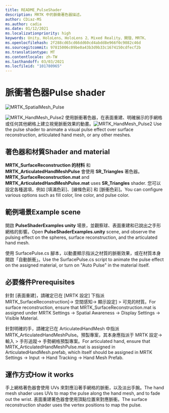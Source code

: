 ```yaml
---
title: README_PulseShader
description: MRTK 中的脈衝著色器描述。
author: CDiaz-MS
ms.author: cadia
ms.date: 01/12/2021
ms.localizationpriority: high
keywords: Unity、HoloLens、HoloLens 2、Mixed Reality、開發、MRTK、
ms.openlocfilehash: 2f288cd65cd66dd60cd4abdd8e966f0c9082c46d
ms.sourcegitcommit: 97815006c09be0a43b3d9b33c1674150cdfecf2b
ms.translationtype: MT
ms.contentlocale: zh-TW
ms.lasthandoff: 03/03/2021
ms.locfileid: "101780965"
---
```

# <a name="pulse-shader"></a><span data-ttu-id="9f489-104">脈衝著色器</span><span class="sxs-lookup"><span data-stu-id="9f489-104">Pulse shader</span></span>

![MRTK_SpatialMesh_Pulse](https://user-images.githubusercontent.com/13754172/68261851-3489e200-fff6-11e9-9f6c-5574a7dd8db7.gif)

<span data-ttu-id="9f489-106">![MRTK_HandMesh_Pulse2 ](https://user-images.githubusercontent.com/13754172/68262035-e4f7e600-fff6-11e9-9858-796afd1cabc5.gif) 使用脈衝著色器，在表面重建、明確展示的手網格或任何其他網格上建立視覺脈衝效果的動畫。</span><span class="sxs-lookup"><span data-stu-id="9f489-106">![MRTK_HandMesh_Pulse2](https://user-images.githubusercontent.com/13754172/68262035-e4f7e600-fff6-11e9-9858-796afd1cabc5.gif) Use the pulse shader to animate a visual pulse effect over surface reconstruction, articulated hand mesh, or any other meshes.</span></span>

## <a name="shader-and-material"></a><span data-ttu-id="9f489-107">著色器和材質</span><span class="sxs-lookup"><span data-stu-id="9f489-107">Shader and material</span></span>

<span data-ttu-id="9f489-108">**MRTK_SurfaceReconstruction 的材料** 和 **MRTK_ArticulatedHandMeshPulse** 會使用 **SR_Triangles** 著色器。</span><span class="sxs-lookup"><span data-stu-id="9f489-108">**MRTK_SurfaceReconstruction.mat** and **MRTK_ArticulatedHandMeshPulse.mat** uses **SR_Triangles** shader.</span></span> <span data-ttu-id="9f489-109">您可以設定各種選項，例如 [填滿色彩]、[線條色彩] 和 [脈衝色彩]。</span><span class="sxs-lookup"><span data-stu-id="9f489-109">You can configure various options such as fill color, line color, and pulse color.</span></span>

## <a name="example-scene"></a><span data-ttu-id="9f489-110">範例場景</span><span class="sxs-lookup"><span data-stu-id="9f489-110">Example scene</span></span>

<span data-ttu-id="9f489-111">開啟 **PulseShaderExamples unity** 場景，並觀察球、表面重建和已說出之手形網格的影響。</span><span class="sxs-lookup"><span data-stu-id="9f489-111">Open **PulseShaderExamples.unity** scene, and observe the pulsing effect on the spheres, surface reconstruction, and the articulated hand mesh.</span></span>

<span data-ttu-id="9f489-112">使用 SurfacePulse.cs 腳本，以動畫顯示指派之材質的脈衝效果，或在材質本身開啟「自動脈衝」。</span><span class="sxs-lookup"><span data-stu-id="9f489-112">Use the SurfacePulse.cs script to animate the pulse effect on the assigned material, or turn on "Auto Pulse" in the material itself.</span></span>

## <a name="prerequisites"></a><span data-ttu-id="9f489-113">必要條件</span><span class="sxs-lookup"><span data-stu-id="9f489-113">Prerequisites</span></span>

<span data-ttu-id="9f489-114">針對 [表面重建]，請確定已在 [MRTK 設定] 下指派 MRTK_SurfaceReconstruction]-> 空間感知-> 顯示設定] > 可見的材質。</span><span class="sxs-lookup"><span data-stu-id="9f489-114">For surface reconstruction, ensure that MRTK_SurfaceReconstruction.mat is assigned under MRTK Settings -> Spatial Awareness -> Display Settings -> Visible Material.</span></span>

<span data-ttu-id="9f489-115">針對明確的手，請確定已在 ArticulatedHandMesh 中指派 MRTK_ArticulatedHandMeshPulse。預製專案，其本身應指派于 MRTK 設定-> 輸入 > 手形追蹤-> 手勢網格預製專案。</span><span class="sxs-lookup"><span data-stu-id="9f489-115">For articulated hand, ensure that MRTK_ArticulatedHandMeshPulse.mat is assigned in ArticulatedHandMesh.prefab, which itself should be assigned in MRTK Settings -> Input -> Hand Tracking -> Hand Mesh Prefab.</span></span>

## <a name="how-it-works"></a><span data-ttu-id="9f489-116">運作方式</span><span class="sxs-lookup"><span data-stu-id="9f489-116">How it works</span></span>

<span data-ttu-id="9f489-117">手上網格著色器會使用 UVs 來對應沿著手網格的脈衝，以及淡出手腕。</span><span class="sxs-lookup"><span data-stu-id="9f489-117">The hand mesh shader uses UVs to map the pulse along the hand mesh, and to fade out the wrist.</span></span> <span data-ttu-id="9f489-118">表面重建著色器會使用頂點位置來對應脈衝。</span><span class="sxs-lookup"><span data-stu-id="9f489-118">The surface reconstruction shader uses the vertex positions to map the pulse.</span></span>
